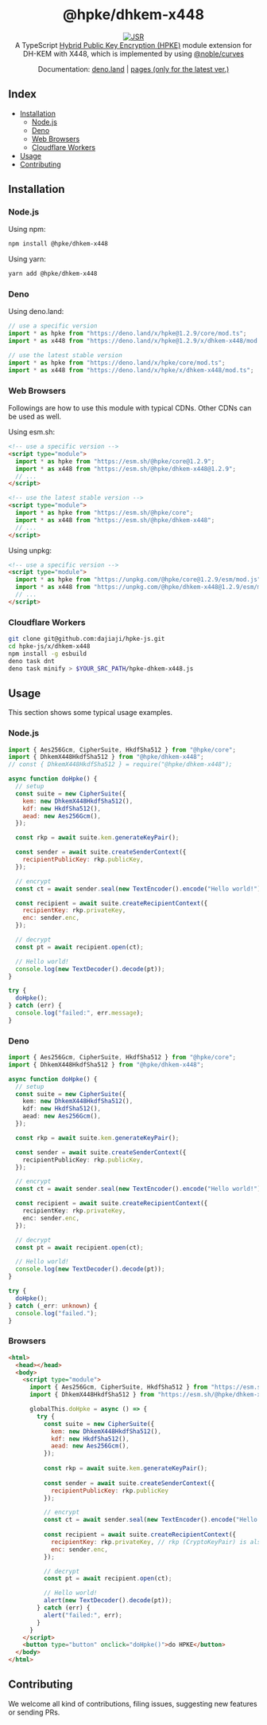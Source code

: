 <h1 align="center">@hpke/dhkem-x448</h1>

<div align="center">
<a href="https://jsr.io/@hpke/dhkem-x448"><img src="https://jsr.io/badges/@hpke/dhkem-x448" alt="JSR"/></a>
</div>

<div align="center">
A TypeScript <a href="https://datatracker.ietf.org/doc/html/rfc9180">Hybrid Public Key Encryption (HPKE)</a> module extension for DH-KEM with X448, which is implemented by using <a href="https://github.com/paulmillr/noble-curves">@noble/curves</a></div>
<p></p>

<div align="center">

Documentation:
[deno.land](https://doc.deno.land/https://deno.land/x/hpke/x/dhkem-x448/mod.ts)
|
[pages (only for the latest ver.)](https://dajiaji.github.io/hpke-js/dhkem-x448/docs/)

</div>

## Index

- [Installation](#installation)
  - [Node.js](#nodejs)
  - [Deno](#deno)
  - [Web Browsers](#web-browsers)
  - [Cloudflare Workers](#cloudflare-workers)
- [Usage](#usage)
- [Contributing](#contributing)

## Installation

### Node.js

Using npm:

```sh
npm install @hpke/dhkem-x448
```

Using yarn:

```sh
yarn add @hpke/dhkem-x448
```

### Deno

Using deno.land:

```js
// use a specific version
import * as hpke from "https://deno.land/x/hpke@1.2.9/core/mod.ts";
import * as x448 from "https://deno.land/x/hpke@1.2.9/x/dhkem-x448/mod.ts";

// use the latest stable version
import * as hpke from "https://deno.land/x/hpke/core/mod.ts";
import * as x448 from "https://deno.land/x/hpke/x/dhkem-x448/mod.ts";
```

### Web Browsers

Followings are how to use this module with typical CDNs. Other CDNs can be used
as well.

Using esm.sh:

```html
<!-- use a specific version -->
<script type="module">
  import * as hpke from "https://esm.sh/@hpke/core@1.2.9";
  import * as x448 from "https://esm.sh/@hpke/dhkem-x448@1.2.9";
  // ...
</script>

<!-- use the latest stable version -->
<script type="module">
  import * as hpke from "https://esm.sh/@hpke/core";
  import * as x448 from "https://esm.sh/@hpke/dhkem-x448";
  // ...
</script>
```

Using unpkg:

```html
<!-- use a specific version -->
<script type="module">
  import * as hpke from "https://unpkg.com/@hpke/core@1.2.9/esm/mod.js";
  import * as x448 from "https://unpkg.com/@hpke/dhkem-x448@1.2.9/esm/mod.js";
  // ...
</script>
```

### Cloudflare Workers

```sh
git clone git@github.com:dajiaji/hpke-js.git
cd hpke-js/x/dhkem-x448
npm install -g esbuild
deno task dnt
deno task minify > $YOUR_SRC_PATH/hpke-dhkem-x448.js
```

## Usage

This section shows some typical usage examples.

### Node.js

```js
import { Aes256Gcm, CipherSuite, HkdfSha512 } from "@hpke/core";
import { DhkemX448HkdfSha512 } from "@hpke/dhkem-x448";
// const { DhkemX448HkdfSha512 } = require("@hpke/dhkem-x448");

async function doHpke() {
  // setup
  const suite = new CipherSuite({
    kem: new DhkemX448HkdfSha512(),
    kdf: new HkdfSha512(),
    aead: new Aes256Gcm(),
  });

  const rkp = await suite.kem.generateKeyPair();

  const sender = await suite.createSenderContext({
    recipientPublicKey: rkp.publicKey,
  });

  // encrypt
  const ct = await sender.seal(new TextEncoder().encode("Hello world!"));

  const recipient = await suite.createRecipientContext({
    recipientKey: rkp.privateKey,
    enc: sender.enc,
  });

  // decrypt
  const pt = await recipient.open(ct);

  // Hello world!
  console.log(new TextDecoder().decode(pt));
}

try {
  doHpke();
} catch (err) {
  console.log("failed:", err.message);
}
```

### Deno

```ts
import { Aes256Gcm, CipherSuite, HkdfSha512 } from "@hpke/core";
import { DhkemX448HkdfSha512 } from "@hpke/dhkem-x448";

async function doHpke() {
  // setup
  const suite = new CipherSuite({
    kem: new DhkemX448HkdfSha512(),
    kdf: new HkdfSha512(),
    aead: new Aes256Gcm(),
  });

  const rkp = await suite.kem.generateKeyPair();

  const sender = await suite.createSenderContext({
    recipientPublicKey: rkp.publicKey,
  });

  // encrypt
  const ct = await sender.seal(new TextEncoder().encode("Hello world!"));

  const recipient = await suite.createRecipientContext({
    recipientKey: rkp.privateKey,
    enc: sender.enc,
  });

  // decrypt
  const pt = await recipient.open(ct);

  // Hello world!
  console.log(new TextDecoder().decode(pt));
}

try {
  doHpke();
} catch (_err: unknown) {
  console.log("failed.");
}
```

### Browsers

```html
<html>
  <head></head>
  <body>
    <script type="module">
      import { Aes256Gcm, CipherSuite, HkdfSha512 } from "https://esm.sh/@hpke/core@1.2.9";
      import { DhkemX448HkdfSha512 } from "https://esm.sh/@hpke/dhkem-x448@1.2.9";

      globalThis.doHpke = async () => {
        try {
          const suite = new CipherSuite({
            kem: new DhkemX448HkdfSha512(),
            kdf: new HkdfSha512(),
            aead: new Aes256Gcm(),
          });
 
          const rkp = await suite.kem.generateKeyPair();
      
          const sender = await suite.createSenderContext({
            recipientPublicKey: rkp.publicKey
          });

          // encrypt
          const ct = await sender.seal(new TextEncoder().encode("Hello world!"));
      
          const recipient = await suite.createRecipientContext({
            recipientKey: rkp.privateKey, // rkp (CryptoKeyPair) is also acceptable.
            enc: sender.enc,
          });

          // decrypt
          const pt = await recipient.open(ct);

          // Hello world!
          alert(new TextDecoder().decode(pt));
        } catch (err) {
          alert("failed:", err);
        }
      }
    </script>
    <button type="button" onclick="doHpke()">do HPKE</button>
  </body>
</html>
```

## Contributing

We welcome all kind of contributions, filing issues, suggesting new features or
sending PRs.
